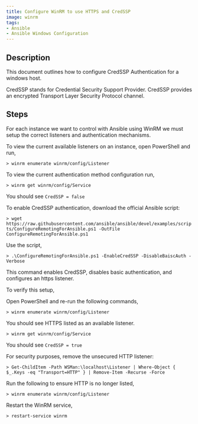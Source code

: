 ```yaml
---
title: Configure WinRM to use HTTPS and CredSSP
image: winrm
tags:
- Ansible
- Ansible Windows Configuration
---
```

## Description

This document outlines how to configure CredSSP Authentication for a windows host.

CredSSP stands for Credential Security Support Provider. CredSSP provides an encrypted Transport Layer Security Protocol channel.

## Steps

For each instance we want to control with Ansible using WinRM we must setup the correct listeners and authentication mechanisms.

To view the current available listeners on an instance, open PowerShell and run, 

`> winrm enumerate winrm/config/Listener`

To view the current authentication method configuration run, 

`> winrm get winrm/config/Service`

You should see `CredSSP = false`

To enable CredSSP authentication, download the official Ansible script:

`> wget https://raw.githubusercontent.com/ansible/ansible/devel/examples/scripts/ConfigureRemotingForAnsible.ps1 -OutFile ConfigureRemotingForAnsible.ps1`

Use the script,

`> .\ConfigureRemotingForAnsible.ps1 -EnableCredSSP -DisableBaiscAuth -Verbose`

This command enables CredSSP, disables basic authentication, and configures an https listener.

To verify this setup,

Open PowerShell and re-run the following commands, 

`> winrm enumerate winrm/config/Listener`

You should see HTTPS listed as an available listener.

`> winrm get winrm/config/Service`

You should see `CredSSP = true`

For security purposes, remove the unsecured HTTP listener:

`> Get-ChildItem -Path WSMan:\localhost\Listener | Where-Object { $_.Keys -eq "Transport=HTTP" } | Remove-Item -Recurse -Force`

Run the following to ensure HTTP is no longer listed,

`> winrm enumerate winrm/config/Listener`

Restart the WinRM service,

`> restart-service winrm`